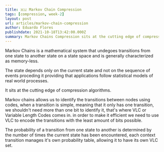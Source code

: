 ```yaml
---
title: 🇷🇺 Markov Chain Compression
tags: [compression, week-2]
layout: post
url: articles/markov-chain-compression
author: Eduardo Flores
publishdate: 2021-10-18T13:42:00.000Z
summary: Markov Chains Compression sits at the cutting edge of compression algorithms.
---
```


Markov Chains is a mathematical system that undegoes transitions from one state to another state on a state space and is generally characterized as memory-less.

The state depends only on the current state and not on the sequence of events proceding it providing that applications follow statistical models of real world processes.

It sits at the cutting edge of compression algorithms.

Markov chains allows us to identify the transitions between nodes using codes, when a transition is simple, meaning that it only has one transition, we shouldn't need more than one bit to identify it, that's where VLC or Variable Length Codes comes in. in order to make it efficient we need to use VLC to encode the transitions with the least amount of bits possible.

The probability of a transition from one state to another is determined by the number of times the current state has been encountered, each context transition manages it's own probability table, allowing it to have its own VLC set.
